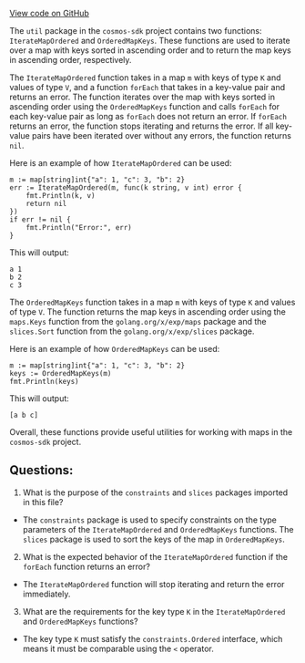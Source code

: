 [View code on GitHub](https://github.com/cosmos/cosmos-sdk/blob/main/depinject/internal/util/util.go)

The `util` package in the `cosmos-sdk` project contains two functions: `IterateMapOrdered` and `OrderedMapKeys`. These functions are used to iterate over a map with keys sorted in ascending order and to return the map keys in ascending order, respectively.

The `IterateMapOrdered` function takes in a map `m` with keys of type `K` and values of type `V`, and a function `forEach` that takes in a key-value pair and returns an error. The function iterates over the map with keys sorted in ascending order using the `OrderedMapKeys` function and calls `forEach` for each key-value pair as long as `forEach` does not return an error. If `forEach` returns an error, the function stops iterating and returns the error. If all key-value pairs have been iterated over without any errors, the function returns `nil`.

Here is an example of how `IterateMapOrdered` can be used:

```
m := map[string]int{"a": 1, "c": 3, "b": 2}
err := IterateMapOrdered(m, func(k string, v int) error {
    fmt.Println(k, v)
    return nil
})
if err != nil {
    fmt.Println("Error:", err)
}
```

This will output:

```
a 1
b 2
c 3
```

The `OrderedMapKeys` function takes in a map `m` with keys of type `K` and values of type `V`. The function returns the map keys in ascending order using the `maps.Keys` function from the `golang.org/x/exp/maps` package and the `slices.Sort` function from the `golang.org/x/exp/slices` package.

Here is an example of how `OrderedMapKeys` can be used:

```
m := map[string]int{"a": 1, "c": 3, "b": 2}
keys := OrderedMapKeys(m)
fmt.Println(keys)
```

This will output:

```
[a b c]
```

Overall, these functions provide useful utilities for working with maps in the `cosmos-sdk` project.
## Questions: 
 1. What is the purpose of the `constraints` and `slices` packages imported in this file?
- The `constraints` package is used to specify constraints on the type parameters of the `IterateMapOrdered` and `OrderedMapKeys` functions. The `slices` package is used to sort the keys of the map in `OrderedMapKeys`.

2. What is the expected behavior of the `IterateMapOrdered` function if the `forEach` function returns an error?
- The `IterateMapOrdered` function will stop iterating and return the error immediately.

3. What are the requirements for the key type `K` in the `IterateMapOrdered` and `OrderedMapKeys` functions?
- The key type `K` must satisfy the `constraints.Ordered` interface, which means it must be comparable using the `<` operator.